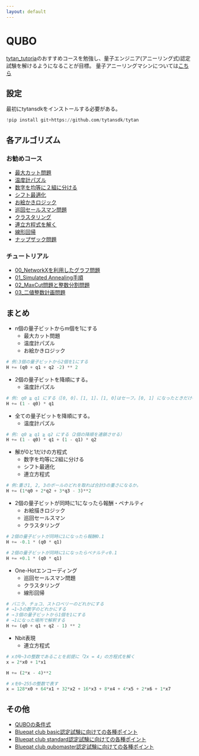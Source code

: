 ```yaml
---
layout: default
---
```


# QUBO

[tytan_tutoria](https://github.com/tytansdk/tytan_tutorial?tab=readme-ov-file)のおすすめコースを勉強し、量子エンジニア(アニーリング式)認定試験を解けるようになることが目標。
量子アニーリングマシンについては[こちら](../QuantumAnnealing/QuantumAnnealing.md)

## 設定

最初にtytansdkをインストールする必要がある。

```python
!pip install git+https://github.com/tytansdk/tytan
```

## 各アルゴリズム

### お勧めコース

- [最大カット問題](./MaxCut.md)
- [温度計パズル](./ThermoPazzle.md)
- [数字を均等に２組に分ける](./DivideNum.md)
- [シフト最適化](./ShiftOptimize.md)
- [お絵かきロジック](./DrawLogic.md)
- [巡回セールスマン問題](./TravelSales.md)
- [クラスタリング](./Clustering.md)
- [連立方程式を解く](./SimulEquation.md)
- [線形回帰](./LSM.md)
- [ナップザック問題](./Knapsack.md)

### チュートリアル

- [00_NetworkXを利用したグラフ問題](./tutorial/tutorial00_networkx.md)
- [01_Simulated Annealing手順](./tutorial/tutorial01_qubo.md)
- [02_MaxCut問題と整数分割問題](./tutorial/tutorial02_maxcut.md)
- [03_二値整数計画問題](./tutorial/tutorial03_bil.md)



## まとめ

- n個の量子ビットからm個を1にする
  - 最大カット問題
  - 温度計パズル
  - お絵かきロジック

```python
# 例:3個の量子ビットから2個を1にする
H += (q0 + q1 + q2 -2) ** 2
```

- 2個の量子ビットを降順にする。
  - 温度計パズル

```python
# 例: q0 ≧ q1 にする（[0, 0]、[1, 1]、[1, 0]はセーフ。[0, 1] になったときだけペナルティを与える）
H += (1 - q0) * q1
```

- 全ての量子ビットを降順にする。
  - 温度計パズル

```python
# 例: q0 ≧ q1 ≧ q2 にする（2個の降順を連鎖させる）
H += (1 - q0) * q1 + (1 - q1) * q2
```

- 解が0と1だけの方程式
  - 数字を均等に2組に分ける
  - シフト最適化
  - 連立方程式

```python
# 例:重さ1, 2, 3のボールのどれを取れば合計3の重さになるか。
H += (1*q0 + 2*q2 + 3*q3 - 3)**2
```

- 2個の量子ビットが同時に1になったら報酬・ペナルティ
  - お絵描きロジック
  - 巡回セールスマン
  - クラスタリング

```python
# 2個の量子ビットが同時に1になったら報酬0.1
H += -0.1 * (q0 * q1)

# 2個の量子ビットが同時に1になったらペナルティ0.1
H += +0.1 * (q0 * q1)
```

- One-Hotエンコーディング
  - 巡回セールスマン問題
  - クラスタリング
  - 線形回帰

```python
# バニラ、チョコ、ストロベリーのどれかにする
# →1~3の数字のどれかにする
# →３個の量子ビットから1個を1にする
# →1になった場所で解釈する
H += (q0 + q1 + q2 - 1) ** 2
``` 

- Nbit表現
  - 連立方程式

```python
# xが0~3の整数であることを前提に「2x = 4」の方程式を解く
x = 2*x0 + 1*x1

H += (2*x - 4)**2

# xを0~255の整数で表す
x = 128*x0 + 64*x1 + 32*x2 + 16*x3 + 8*x4 + 4*x5 + 2*x6 + 1*x7
```




## その他

- [QUBOの条件式](https://vigne-cla.com/21-12/)
- [Blueqat club basic認定試験に向けての各種ポイント](https://blueqat.com/yuichiro_minato2/6bc363dd-373e-4354-aad3-a04985e314f2)
- [Blueqat club standard認定試験に向けての各種ポイント](https://blueqat.com/yuichiro_minato2/0fec35c5-efaa-465a-89a8-fa91ce09458f)
- [Blueqat club qubomaster認定試験に向けての各種ポイント](https://blueqat.com/yuichiro_minato2/c31102b3-27fb-4a56-a949-476a2d7bab60)